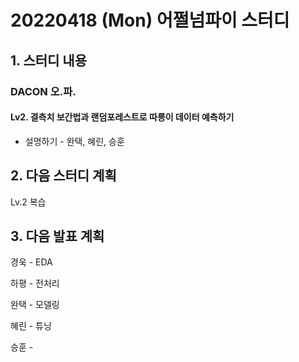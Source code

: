 # 20220418 (Mon) 어쩔넘파이 스터디

## 1. 스터디 내용

### DACON 오.파.

#### Lv2. 결측치 보간법과 랜덤포레스트로 따릉이 데이터 예측하기

- 설명하기 - 완택, 혜린, 승훈



## 2. 다음 스터디 계획

Lv.2 복습



## 3. 다음 발표 계획

경욱 - EDA

하평 - 전처리

완택 - 모델링

혜린 - 튜닝

승훈 - 

